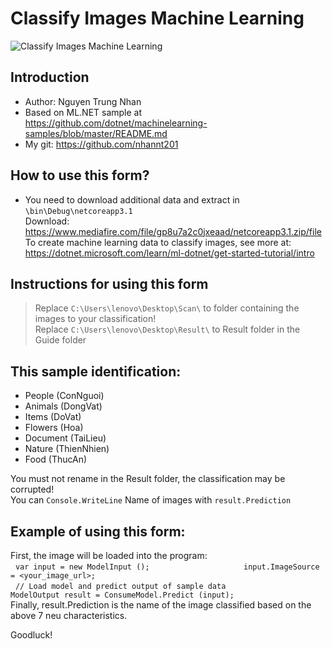  # Classify Images Machine Learning  
![Classify Images Machine Learning](https://i.imgur.com/XqoVdi2.jpg)
## Introduction
 - Author: Nguyen Trung Nhan   
- Based on ML.NET sample at https://github.com/dotnet/machinelearning-samples/blob/master/README.md  
- My git: https://github.com/nhannt201  
## How to use this form?
- You need to download additional data and extract in `\bin\Debug\netcoreapp3.1`  
Download: https://www.mediafire.com/file/gp8u7a2c0jxeaad/netcoreapp3.1.zip/file  
To create machine learning data to classify images, see more at: https://dotnet.microsoft.com/learn/ml-dotnet/get-started-tutorial/intro  
## Instructions for using this form  
>Replace `C:\Users\lenovo\Desktop\Scan\` to folder containing the images to your classification!  
>Replace `C:\Users\lenovo\Desktop\Result\` to Result folder in the Guide folder  
## This sample identification:
- People (ConNguoi)
- Animals (DongVat)
- Items (DoVat)
- Flowers (Hoa)
- Document (TaiLieu)
- Nature (ThienNhien)
- Food (ThucAn)

You must not rename in the Result folder, the classification may be corrupted!  
You can `Console.WriteLine` Name of images with `result.Prediction`  
## Example of using this form:
First, the image will be loaded into the program:  
  `var input = new ModelInput ();   
                 input.ImageSource = <your_image_url>;`  
  `// Load model and predict output of sample data  
                 ModelOutput result = ConsumeModel.Predict (input);`    
Finally, result.Prediction is the name of the image classified based on the above 7 neu characteristics.  

Goodluck!



